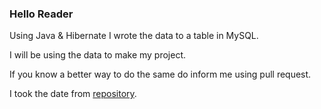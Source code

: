 ### Hello Reader

Using Java & Hibernate I wrote the data to a table in MySQL.

I will be using the data to make my project. 

If you know a better way to do the same do inform me using pull request.

I took the date from [repository](https://github.com/snarayanank2/indian_banks).
